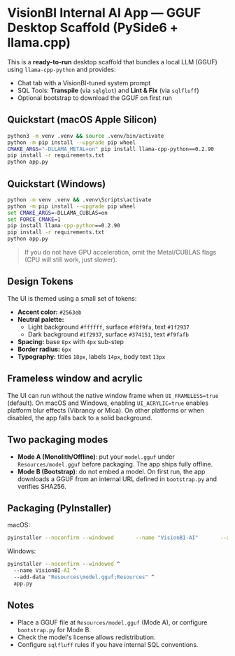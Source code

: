 # VisionBI Internal AI App — GGUF Desktop Scaffold (PySide6 + llama.cpp)

This is a **ready-to-run** desktop scaffold that bundles a local LLM (GGUF) using `llama-cpp-python` and provides:
- Chat tab with a VisionBI-tuned system prompt
- SQL Tools: **Transpile** (via `sqlglot`) and **Lint & Fix** (via `sqlfluff`)
- Optional bootstrap to download the GGUF on first run

## Quickstart (macOS Apple Silicon)
```bash
python3 -m venv .venv && source .venv/bin/activate
python -m pip install --upgrade pip wheel
CMAKE_ARGS="-DLLAMA_METAL=on" pip install llama-cpp-python==0.2.90
pip install -r requirements.txt
python app.py
```

## Quickstart (Windows)
```bat
python -m venv .venv && .venv\Scripts\activate
python -m pip install --upgrade pip wheel
set CMAKE_ARGS=-DLLAMA_CUBLAS=on
set FORCE_CMAKE=1
pip install llama-cpp-python==0.2.90
pip install -r requirements.txt
python app.py
```

> If you do not have GPU acceleration, omit the Metal/CUBLAS flags (CPU will still work, just slower).

## Design Tokens

The UI is themed using a small set of tokens:

- **Accent color:** `#2563eb`
- **Neutral palette:**
  - Light background `#ffffff`, surface `#f8f9fa`, text `#1f2937`
  - Dark background `#1f2937`, surface `#374151`, text `#f9fafb`
- **Spacing:** base `8px` with `4px` sub-step
- **Border radius:** `6px`
- **Typography:** titles `18px`, labels `14px`, body text `13px`

## Frameless window and acrylic

The UI can run without the native window frame when `UI_FRAMELESS=true` (default). On macOS and Windows, enabling `UI_ACRYLIC=true` enables platform blur effects (Vibrancy or Mica). On other platforms or when disabled, the app falls back to a solid background.

## Two packaging modes
- **Mode A (Monolith/Offline)**: put your `model.gguf` under `Resources/model.gguf` before packaging. The app ships fully offline.
- **Mode B (Bootstrap)**: do not embed a model. On first run, the app downloads a GGUF from an internal URL defined in `bootstrap.py` and verifies SHA256.

## Packaging (PyInstaller)
macOS:
```bash
pyinstaller --noconfirm --windowed       --name "VisionBI-AI"       --add-data "Resources/model.gguf:Resources"       app.py
```
Windows:
```bat
pyinstaller --noconfirm --windowed ^
  --name VisionBI-AI ^
  --add-data "Resources\model.gguf;Resources" ^
  app.py
```

## Notes
- Place a GGUF file at `Resources/model.gguf` (Mode A), or configure `bootstrap.py` for Mode B.
- Check the model's license allows redistribution.
- Configure `sqlfluff` rules if you have internal SQL conventions.
